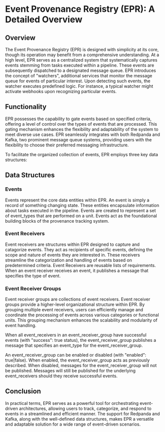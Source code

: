 # Event Provenance Registry (EPR): A Detailed Overview

## Overview

The Event Provenance Registry (EPR) is designed with simplicity at its core,
though its operation may benefit from a comprehensive understanding. At a high
level, EPR serves as a centralized system that systematically captures events
stemming from tasks executed within a pipeline. These events are subsequently
dispatched to a designated message queue. EPR introduces the concept of
"watchers", additional services that monitor the message queue for events of
particular interest. Upon detecting such events, the watcher executes predefined
logic. For instance, a typical watcher might activate webhooks upon recognizing
particular events.

## Functionality

EPR possesses the capability to gate events based on specified criteria,
offering a level of control over the types of events that are processed. This
gating mechanism enhances the flexibility and adaptability of the system to meet
diverse use cases. EPR seamlessly integrates with both Redpanda and Kafka, two
prominent message queue systems, providing users with the flexibility to choose
their preferred messaging infrastructure.

To facilitate the organized collection of events, EPR employs three key data
structures:

## Data Structures

### Events

Events represent the core data entities within EPR. An event is simply a record
of something changing state. These entities encapsulate information about tasks
executed in the pipeline. Events are created to represent a set of event_types
that are performed on a unit. Events act as the foundational building blocks of
the provenance tracking system.

### Event Receivers

Event receivers are structures within EPR designed to capture and catagorize
events. They act as recipients of specific events, defining the scope and nature
of events they are interested in. These receivers streamline the categorization
and handling of events based on predetermined criteria. Event Receivers are
reusable lists of requirements. When an event receiver receives an event, it
publishes a message that specifies the type of event.

### Event Receiver Groups

Event receiver groups are collections of event receivers. Event receiver groups
provide a higher-level organizational structure within EPR. By grouping multiple
event receivers, users can efficiently manage and coordinate the processing of
events across various categories or functional units. This grouping mechanism
enhances the scalability and modularity of event handling.

When all event_receivers in an event_receiver_group have successful events (with
"success": true status), the event_receiver_group publishes a message that
specifies an event_type for the event_receiver_group.

An event_receiver_group can be enabled or disabled (with "enabled": true|false).
When enabled, the event_receiver_group acts as previously described. When
disabled, messages for the event_receiver_group will not be published. Messages
will still be published for the underlying event_receivers should they receive
successful events.

## Conclusion

In practical terms, EPR serves as a powerful tool for orchestrating event-driven
architectures, allowing users to track, categorize, and respond to events in a
streamlined and efficient manner. The support for Redpanda and Kafka, along with
the well-defined data structures, makes EPR a versatile and adaptable solution
for a wide range of event-driven scenarios.
